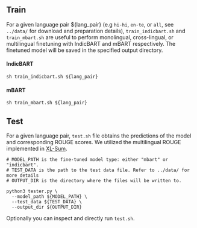 ## Train

For a given language pair ${lang_pair} (e.g `hi-hi`, `en-te`, or `all`, see `../data/` for download and preparation details), `train_indicbart.sh` and `train_mbart.sh` are useful to perform monolingual, cross-lingual, or multilingual finetuning with IndicBART and mBART respectively. The finetuned model will be saved in the specified output directory.

#### IndicBART
```
sh train_indicbart.sh ${lang_pair}
```

#### mBART

```
sh train_mbart.sh ${lang_pair}
```

## Test

For a given language pair, `test.sh` file obtains the predictions of the model and corresponding ROUGE scores. We utilized the multilingual ROUGE implemented in [XL-Sum](https://github.com/csebuetnlp/xl-sum/tree/master/multilingual_rouge_scoring). 

```
# MODEL_PATH is the fine-tuned model type: either "mbart" or "indicbart".
# TEST_DATA is the path to the test data file. Refer to ../data/ for more details
# OUTPUT_DIR is the directory where the files will be written to.

python3 tester.py \
  --model_path ${MODEL_PATH} \
  --test_data ${TEST_DATA} \
  --output_dir ${OUTPUT_DIR}

```
Optionally you can inspect and directly run `test.sh`.
